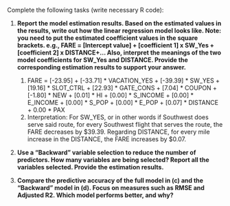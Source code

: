 Complete the following tasks (write necessary R code):

1. **Report the model estimation results. Based on the estimated values in the results, write out how the linear regression model looks like. Note: you need to put the estimated coefficient values in the square brackets. e.g., FARE = [Intercept value] + [coefficient 1] x SW_Yes + [coefficient 2] x DISTANCE+… Also, interpret the meanings of the two model coefficients for SW_Yes and DISTANCE. Provide the corresponding estimation results to support your answer.**
    1. FARE = [-23.95] + [-33.71] * VACATION_YES + [-39.39] * SW_YES + [19.16] * SLOT_CTRL + [22.93] * GATE_CONS + [7.04] * COUPON + [-1.80] * NEW + [0.01] * HI + [0.00] * S_INCOME + [0.00] * E_INCOME + [0.00] * S_POP + [0.00] * E_POP + [0.07] * DISTANCE + 0.00 * PAX
    2. Interpretation: For SW_YES, or in other words if Southwest does serve said route, for every Southwest flight that serves the route, the FARE decreases by $39.39. Regarding DISTANCE, for every mile increase in the DISTANCE, the FARE increases by $0.07.

2. **Use a “Backward” variable selection to reduce the number of predictors. How many variables are being selected? Report all the variables selected. Provide the estimation results.**
3. **Compare the predictive accuracy of the full model in (c) and the “Backward” model in (d). Focus on measures such as RMSE and Adjusted R2. Which model performs better, and why?**
